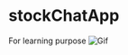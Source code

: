 # stockChatApp
For learning purpose
![Gif](https://user-images.githubusercontent.com/46132312/183248235-b5c5ac2d-a3d6-4ebe-966a-48f836130a72.gif)
